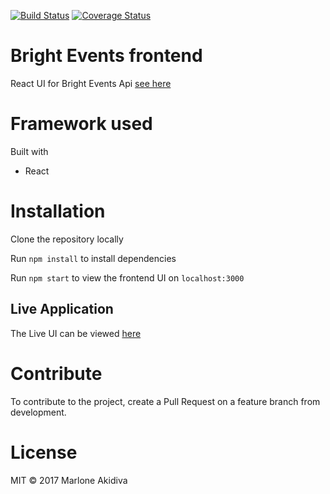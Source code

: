 [![Build Status](https://travis-ci.org/MarloneA/bright-events-react-frontend.svg?branch=develop)](https://travis-ci.org/MarloneA/bright-events-react-frontend)
[![Coverage Status](https://coveralls.io/repos/github/MarloneA/bright-events-react-frontend/badge.svg?branch=master)](https://coveralls.io/github/MarloneA/bright-events-react-frontend?branch=master)
# Bright Events frontend

 React UI for Bright Events Api [see here](https://github.com/MarloneA/Bright_Events)


# Framework used

Built with

  - React

# Installation

Clone the repository locally

Run `npm install` to install dependencies

Run `npm start` to view the frontend UI on `localhost:3000`


## Live Application
The Live UI can be viewed [here](heroku.com)

# Contribute

To contribute to the project, create a Pull Request on a feature branch from development.

# License

MIT © 2017 Marlone Akidiva

